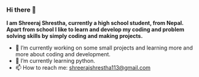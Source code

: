 ### Hi there 👋

<b>I am Shreeraj Shrestha, currently a high school student, from Nepal.<br> Apart from school I like to learn and develop my coding and problem solving skills by simply coding and making projects.</b>

- 🔭 I’m currently working on some small projects and learning more and more about coding and development.
- 🌱 I’m currently learning python.
- 📫 How to reach me: shreerajshrestha113@gmail.com
